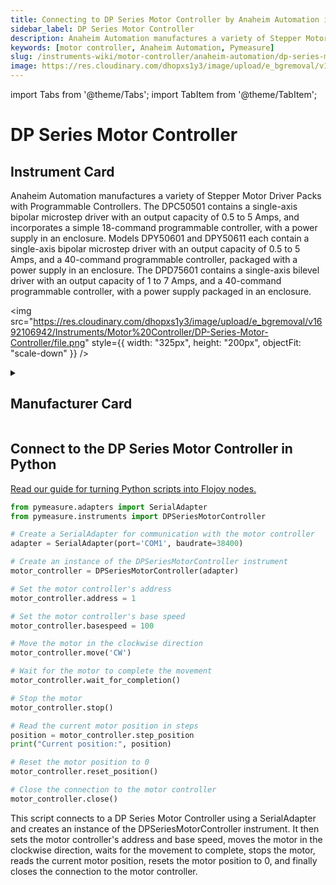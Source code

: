 ```yaml
---
title: Connecting to DP Series Motor Controller by Anaheim Automation in Python
sidebar_label: DP Series Motor Controller
description: Anaheim Automation manufactures a variety of Stepper Motor Driver Packs with Programmable Controllers. The DPC50501 contains a single-axis bipolar microstep driver with an output capacity of 0.5 to 5 Amps, and incorporates a simple 18-command programmable controller, with a power supply in an enclosure. Models DPY50601 and DPY50611 each contain a single-axis bipolar microstep driver with an output capacity of 0.5 to 5 Amps, and a 40-command programmable controller, packaged with a power supply in an enclosure. The DPD75601 contains a single-axis bilevel driver with an output capacity of 1 to 7 Amps, and a 40-command programmable controller, with a power supply packaged in an enclosure.
keywords: [motor controller, Anaheim Automation, Pymeasure]
slug: /instruments-wiki/motor-controller/anaheim-automation/dp-series-motor-controller
image: https://res.cloudinary.com/dhopxs1y3/image/upload/e_bgremoval/v1692106942/Instruments/Motor%20Controller/DP-Series-Motor-Controller/file.png
---
```


import Tabs from '@theme/Tabs';
import TabItem from '@theme/TabItem';

# DP Series Motor Controller

## Instrument Card

<div className="flex">

<div>

Anaheim Automation manufactures a variety of Stepper Motor Driver Packs with Programmable Controllers. The DPC50501 contains a single-axis bipolar microstep driver with an output capacity of 0.5 to 5 Amps, and incorporates a simple 18-command programmable controller, with a power supply in an enclosure. Models DPY50601 and DPY50611 each contain a single-axis bipolar microstep driver with an output capacity of 0.5 to 5 Amps, and a 40-command programmable controller, packaged with a power supply in an enclosure. The DPD75601 contains a single-axis bilevel driver with an output capacity of 1 to 7 Amps, and a 40-command programmable controller, with a power supply packaged in an enclosure.

</div>

<img src="https://res.cloudinary.com/dhopxs1y3/image/upload/e_bgremoval/v1692106942/Instruments/Motor%20Controller/DP-Series-Motor-Controller/file.png" style={{ width: "325px", height: "200px", objectFit: "scale-down" }} />

</div>

<details>
<summary><h2>Manufacturer Card</h2></summary>

<img src="https://res.cloudinary.com/dhopxs1y3/image/upload/v1692125991/Instruments/Vendor%20Logos/Anaheim_Automation.png" style={{ width: "100%", height: "170px",objectFit: "scale-down" }} />

Unable to find Vendor Description. <a href="https://www.anaheimautomation.com/?gclid=Cj0KCQjwib2mBhDWARIsAPZUn_m78imRVeC4iew-ALEMOH2ABgkCznvLz8KJ7IP3DU4ltd1my9bdZrgaAo0jEALw_wcB">Website</a>.

<ul>
  <li>Headquarters: Anaheim, US</li>
  <li>Yearly Revenue (millions, USD): nan</li>
</ul>
</details>

## Connect to the DP Series Motor Controller in Python

[Read our guide for turning Python scripts into Flojoy nodes.](https://docs.flojoy.ai/custom-nodes/creating-custom-node/)
<Tabs>
<TabItem value="Pymeasure" label="Pymeasure">


```python
from pymeasure.adapters import SerialAdapter
from pymeasure.instruments import DPSeriesMotorController

# Create a SerialAdapter for communication with the motor controller
adapter = SerialAdapter(port='COM1', baudrate=38400)

# Create an instance of the DPSeriesMotorController instrument
motor_controller = DPSeriesMotorController(adapter)

# Set the motor controller's address
motor_controller.address = 1

# Set the motor controller's base speed
motor_controller.basespeed = 100

# Move the motor in the clockwise direction
motor_controller.move('CW')

# Wait for the motor to complete the movement
motor_controller.wait_for_completion()

# Stop the motor
motor_controller.stop()

# Read the current motor position in steps
position = motor_controller.step_position
print("Current position:", position)

# Reset the motor position to 0
motor_controller.reset_position()

# Close the connection to the motor controller
motor_controller.close()
```

This script connects to a DP Series Motor Controller using a SerialAdapter and creates an instance of the DPSeriesMotorController instrument. It then sets the motor controller's address and base speed, moves the motor in the clockwise direction, waits for the movement to complete, stops the motor, reads the current motor position, resets the motor position to 0, and finally closes the connection to the motor controller.

</TabItem>
</Tabs>